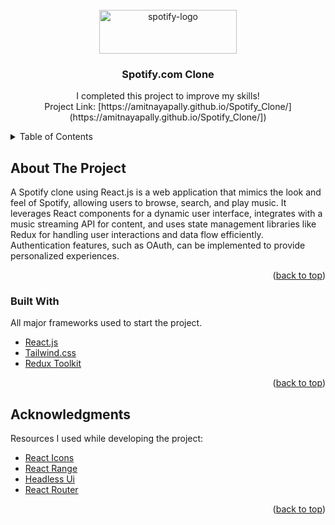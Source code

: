 <div id="top"></div>


<!-- PROJECT LOGO -->
<br />
<div align="center">
  <a href="https://getir.com">
    <img src="https://storage.googleapis.com/pr-newsroom-wp/1/2018/11/Spotify_Logo_CMYK_Green.png" alt="spotify-logo" width="220" height="70">
  </a>

  <h3 align="center">Spotify.com Clone</h3>

  <p align="center">
    I completed this project to improve my skills! <br />
    Project Link:  [https://amitnayapally.github.io/Spotify_Clone/](https://amitnayapally.github.io/Spotify_Clone/])
    <br />
  </p>
</div>



<!-- TABLE OF CONTENTS -->
<details>
  <summary>Table of Contents</summary>
  <ol>
    <li>
      <a href="#about-the-project">About The Project</a>
      <ul>
        <li><a href="#built-with">Built With</a></li>
      </ul>
    </li>
    <li>
      <a href="#getting-started">Getting Started</a>
    </li>
    <li><a href="#acknowledgments">Acknowledgments</a></li>
  </ol>
</details>



<!-- ABOUT THE PROJECT -->
## About The Project

A Spotify clone using React.js is a web application that mimics the look and feel of Spotify, allowing users to browse, search, and play music. It leverages React components for a dynamic user interface, integrates with a music streaming API for content, and uses state management libraries like Redux for handling user interactions and data flow efficiently. Authentication features, such as OAuth, can be implemented to provide personalized experiences.

<p align="right">(<a href="#top">back to top</a>)</p>



### Built With

All major frameworks used to start the project.


* [React.js](https://reactjs.org/)
* [Tailwind.css](https://tailwindcss.com/)
* [Redux Toolkit](https://redux-toolkit.js.org/)



<p align="right">(<a href="#top">back to top</a>)</p>


<!-- ACKNOWLEDGMENTS -->
## Acknowledgments

Resources I used while developing the project:


* [React Icons](https://react-icons.github.io/react-icons/search)
* [React Range](https://www.npmjs.com/package/react-range)
* [Headless Ui](https://headlessui.dev/)
* [React Router](https://reactrouter.com/)

<p align="right">(<a href="#top">back to top</a>)</p>



<!-- MARKDOWN LINKS & IMAGES -->
<!-- https://www.markdownguide.org/basic-syntax/#reference-style-links -->
[contributors-shield]: https://img.shields.io/github/contributors/othneildrew/Best-README-Template.svg?style=for-the-badge
[stars-shield]: https://img.shields.io/github/stars/othneildrew/Best-README-Template.svg?style=for-the-badge
[stars-url]: https://github.com/ErenYalcn/getir-clone/stargazers
[issues-shield]: https://img.shields.io/github/issues/othneildrew/Best-README-Template.svg?style=for-the-badge
[issues-url]: https://github.com/ErenYalcn/getir-clone/issues
[linkedin-shield]: https://img.shields.io/badge/-LinkedIn-black.svg?style=for-the-badge&logo=linkedin&colorB=555
[linkedin-url]: https://www.linkedin.com/in/erenyalcn/
